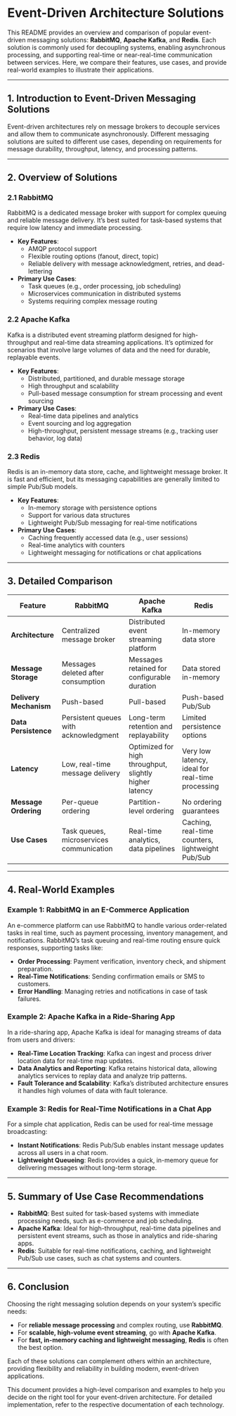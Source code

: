 # Event-Driven Architecture Solutions

This README provides an overview and comparison of popular event-driven messaging solutions: **RabbitMQ**, **Apache Kafka**, and **Redis**. Each solution is commonly used for decoupling systems, enabling asynchronous processing, and supporting real-time or near-real-time communication between services. Here, we compare their features, use cases, and provide real-world examples to illustrate their applications.

---

## 1. Introduction to Event-Driven Messaging Solutions

Event-driven architectures rely on message brokers to decouple services and allow them to communicate asynchronously. Different messaging solutions are suited to different use cases, depending on requirements for message durability, throughput, latency, and processing patterns.

---

## 2. Overview of Solutions

### 2.1 RabbitMQ
RabbitMQ is a dedicated message broker with support for complex queuing and reliable message delivery. It’s best suited for task-based systems that require low latency and immediate processing.

- **Key Features**:
  - AMQP protocol support
  - Flexible routing options (fanout, direct, topic)
  - Reliable delivery with message acknowledgment, retries, and dead-lettering
- **Primary Use Cases**:
  - Task queues (e.g., order processing, job scheduling)
  - Microservices communication in distributed systems
  - Systems requiring complex message routing
  
### 2.2 Apache Kafka
Kafka is a distributed event streaming platform designed for high-throughput and real-time data streaming applications. It’s optimized for scenarios that involve large volumes of data and the need for durable, replayable events.

- **Key Features**:
  - Distributed, partitioned, and durable message storage
  - High throughput and scalability
  - Pull-based message consumption for stream processing and event sourcing
- **Primary Use Cases**:
  - Real-time data pipelines and analytics
  - Event sourcing and log aggregation
  - High-throughput, persistent message streams (e.g., tracking user behavior, log data)

### 2.3 Redis
Redis is an in-memory data store, cache, and lightweight message broker. It is fast and efficient, but its messaging capabilities are generally limited to simple Pub/Sub models.

- **Key Features**:
  - In-memory storage with persistence options
  - Support for various data structures
  - Lightweight Pub/Sub messaging for real-time notifications
- **Primary Use Cases**:
  - Caching frequently accessed data (e.g., user sessions)
  - Real-time analytics with counters
  - Lightweight messaging for notifications or chat applications

---

## 3. Detailed Comparison

| Feature                    | RabbitMQ                                | Apache Kafka                             | Redis                                   |
|----------------------------|-----------------------------------------|------------------------------------------|-----------------------------------------|
| **Architecture**           | Centralized message broker              | Distributed event streaming platform     | In-memory data store                    |
| **Message Storage**        | Messages deleted after consumption      | Messages retained for configurable duration | Data stored in-memory                  |
| **Delivery Mechanism**     | Push-based                              | Pull-based                               | Push-based Pub/Sub                      |
| **Data Persistence**       | Persistent queues with acknowledgment   | Long-term retention and replayability    | Limited persistence options             |
| **Latency**                | Low, real-time message delivery         | Optimized for high throughput, slightly higher latency | Very low latency, ideal for real-time processing |
| **Message Ordering**       | Per-queue ordering                      | Partition-level ordering                 | No ordering guarantees                  |
| **Use Cases**              | Task queues, microservices communication | Real-time analytics, data pipelines     | Caching, real-time counters, lightweight Pub/Sub |

---

## 4. Real-World Examples

### Example 1: RabbitMQ in an E-Commerce Application
An e-commerce platform can use RabbitMQ to handle various order-related tasks in real time, such as payment processing, inventory management, and notifications. RabbitMQ’s task queuing and real-time routing ensure quick responses, supporting tasks like:
   - **Order Processing**: Payment verification, inventory check, and shipment preparation.
   - **Real-Time Notifications**: Sending confirmation emails or SMS to customers.
   - **Error Handling**: Managing retries and notifications in case of task failures.

### Example 2: Apache Kafka in a Ride-Sharing App
In a ride-sharing app, Apache Kafka is ideal for managing streams of data from users and drivers:
   - **Real-Time Location Tracking**: Kafka can ingest and process driver location data for real-time map updates.
   - **Data Analytics and Reporting**: Kafka retains historical data, allowing analytics services to replay data and analyze trip patterns.
   - **Fault Tolerance and Scalability**: Kafka’s distributed architecture ensures it handles high volumes of data with fault tolerance.

### Example 3: Redis for Real-Time Notifications in a Chat App
For a simple chat application, Redis can be used for real-time message broadcasting:
   - **Instant Notifications**: Redis Pub/Sub enables instant message updates across all users in a chat room.
   - **Lightweight Queueing**: Redis provides a quick, in-memory queue for delivering messages without long-term storage.

---

## 5. Summary of Use Case Recommendations

- **RabbitMQ**: Best suited for task-based systems with immediate processing needs, such as e-commerce and job scheduling.
- **Apache Kafka**: Ideal for high-throughput, real-time data pipelines and persistent event streams, such as those in analytics and ride-sharing apps.
- **Redis**: Suitable for real-time notifications, caching, and lightweight Pub/Sub use cases, such as chat systems and counters.

---

## 6. Conclusion

Choosing the right messaging solution depends on your system’s specific needs:
- For **reliable message processing** and complex routing, use **RabbitMQ**.
- For **scalable, high-volume event streaming**, go with **Apache Kafka**.
- For **fast, in-memory caching and lightweight messaging**, **Redis** is often the best option.

Each of these solutions can complement others within an architecture, providing flexibility and reliability in building modern, event-driven applications.

This document provides a high-level comparison and examples to help you decide on the right tool for your event-driven architecture. For detailed implementation, refer to the respective documentation of each technology.
